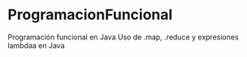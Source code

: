 # ProgramacionFuncional
Programación funcional en Java
Uso de .map, .reduce y expresiones lambdaa en Java
